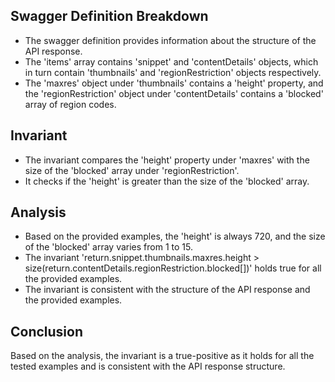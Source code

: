## Swagger Definition Breakdown
- The swagger definition provides information about the structure of the API response.
- The 'items' array contains 'snippet' and 'contentDetails' objects, which in turn contain 'thumbnails' and 'regionRestriction' objects respectively.
- The 'maxres' object under 'thumbnails' contains a 'height' property, and the 'regionRestriction' object under 'contentDetails' contains a 'blocked' array of region codes.

## Invariant
- The invariant compares the 'height' property under 'maxres' with the size of the 'blocked' array under 'regionRestriction'.
- It checks if the 'height' is greater than the size of the 'blocked' array.

## Analysis
- Based on the provided examples, the 'height' is always 720, and the size of the 'blocked' array varies from 1 to 15.
- The invariant 'return.snippet.thumbnails.maxres.height > size(return.contentDetails.regionRestriction.blocked[])' holds true for all the provided examples.
- The invariant is consistent with the structure of the API response and the provided examples.

## Conclusion
Based on the analysis, the invariant is a true-positive as it holds for all the tested examples and is consistent with the API response structure.
